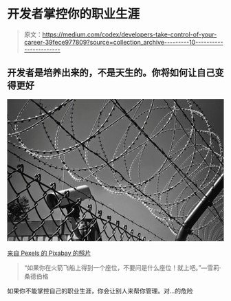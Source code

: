 # 开发者掌控你的职业生涯

> 原文：<https://medium.com/codex/developers-take-control-of-your-career-39fece977809?source=collection_archive---------10----------------------->

## 开发者是培养出来的，不是天生的。你将如何让自己变得更好

![](img/b726fea9474d5fc027154bb16c311617.png)

[来自 Pexels 的 Pixabay 的照片](https://www.pexels.com/photo/abstract-barbed-wire-black-white-black-and-white-274886/)

> “如果你在火箭飞船上得到一个座位，不要问是什么座位！就上吧。”—雪莉·桑德伯格

如果你不能掌控自己的职业生涯，你会让别人来帮你管理。对…的危险